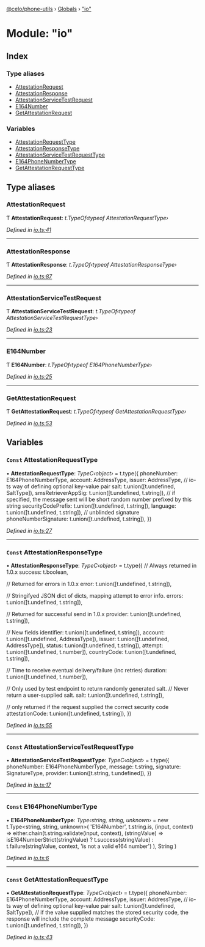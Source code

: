 [@celo/phone-utils](../README.md) › [Globals](../globals.md) › ["io"](_io_.md)

# Module: "io"

## Index

### Type aliases

* [AttestationRequest](_io_.md#attestationrequest)
* [AttestationResponse](_io_.md#attestationresponse)
* [AttestationServiceTestRequest](_io_.md#attestationservicetestrequest)
* [E164Number](_io_.md#e164number)
* [GetAttestationRequest](_io_.md#getattestationrequest)

### Variables

* [AttestationRequestType](_io_.md#const-attestationrequesttype)
* [AttestationResponseType](_io_.md#const-attestationresponsetype)
* [AttestationServiceTestRequestType](_io_.md#const-attestationservicetestrequesttype)
* [E164PhoneNumberType](_io_.md#const-e164phonenumbertype)
* [GetAttestationRequestType](_io_.md#const-getattestationrequesttype)

## Type aliases

###  AttestationRequest

Ƭ **AttestationRequest**: *t.TypeOf‹typeof AttestationRequestType›*

*Defined in [io.ts:41](https://github.com/celo-org/celo-monorepo/blob/master/packages/sdk/phone-utils/src/io.ts#L41)*

___

###  AttestationResponse

Ƭ **AttestationResponse**: *t.TypeOf‹typeof AttestationResponseType›*

*Defined in [io.ts:87](https://github.com/celo-org/celo-monorepo/blob/master/packages/sdk/phone-utils/src/io.ts#L87)*

___

###  AttestationServiceTestRequest

Ƭ **AttestationServiceTestRequest**: *t.TypeOf‹typeof AttestationServiceTestRequestType›*

*Defined in [io.ts:23](https://github.com/celo-org/celo-monorepo/blob/master/packages/sdk/phone-utils/src/io.ts#L23)*

___

###  E164Number

Ƭ **E164Number**: *t.TypeOf‹typeof E164PhoneNumberType›*

*Defined in [io.ts:25](https://github.com/celo-org/celo-monorepo/blob/master/packages/sdk/phone-utils/src/io.ts#L25)*

___

###  GetAttestationRequest

Ƭ **GetAttestationRequest**: *t.TypeOf‹typeof GetAttestationRequestType›*

*Defined in [io.ts:53](https://github.com/celo-org/celo-monorepo/blob/master/packages/sdk/phone-utils/src/io.ts#L53)*

## Variables

### `Const` AttestationRequestType

• **AttestationRequestType**: *TypeC‹object›* = t.type({
  phoneNumber: E164PhoneNumberType,
  account: AddressType,
  issuer: AddressType,
  // io-ts way of defining optional key-value pair
  salt: t.union([t.undefined, SaltType]),
  smsRetrieverAppSig: t.union([t.undefined, t.string]),
  // if specified, the message sent will be short random number prefixed by this string
  securityCodePrefix: t.union([t.undefined, t.string]),
  language: t.union([t.undefined, t.string]),
  // unblinded signature
  phoneNumberSignature: t.union([t.undefined, t.string]),
})

*Defined in [io.ts:27](https://github.com/celo-org/celo-monorepo/blob/master/packages/sdk/phone-utils/src/io.ts#L27)*

___

### `Const` AttestationResponseType

• **AttestationResponseType**: *TypeC‹object›* = t.type({
  // Always returned in 1.0.x
  success: t.boolean,

  // Returned for errors in 1.0.x
  error: t.union([t.undefined, t.string]),

  // Stringifyed JSON dict of dicts, mapping attempt to error info.
  errors: t.union([t.undefined, t.string]),

  // Returned for successful send in 1.0.x
  provider: t.union([t.undefined, t.string]),

  // New fields
  identifier: t.union([t.undefined, t.string]),
  account: t.union([t.undefined, AddressType]),
  issuer: t.union([t.undefined, AddressType]),
  status: t.union([t.undefined, t.string]),
  attempt: t.union([t.undefined, t.number]),
  countryCode: t.union([t.undefined, t.string]),

  // Time to receive eventual delivery/failure (inc retries)
  duration: t.union([t.undefined, t.number]),

  // Only used by test endpoint to return randomly generated salt.
  // Never return a user-supplied salt.
  salt: t.union([t.undefined, t.string]),

  // only returned if the request supplied the correct security code
  attestationCode: t.union([t.undefined, t.string]),
})

*Defined in [io.ts:55](https://github.com/celo-org/celo-monorepo/blob/master/packages/sdk/phone-utils/src/io.ts#L55)*

___

### `Const` AttestationServiceTestRequestType

• **AttestationServiceTestRequestType**: *TypeC‹object›* = t.type({
  phoneNumber: E164PhoneNumberType,
  message: t.string,
  signature: SignatureType,
  provider: t.union([t.string, t.undefined]),
})

*Defined in [io.ts:17](https://github.com/celo-org/celo-monorepo/blob/master/packages/sdk/phone-utils/src/io.ts#L17)*

___

### `Const` E164PhoneNumberType

• **E164PhoneNumberType**: *Type‹string, string, unknown›* = new t.Type<string, string, unknown>(
  'E164Number',
  t.string.is,
  (input, context) =>
    either.chain(t.string.validate(input, context), (stringValue) =>
      isE164NumberStrict(stringValue)
        ? t.success(stringValue)
        : t.failure(stringValue, context, 'is not a valid e164 number')
    ),
  String
)

*Defined in [io.ts:6](https://github.com/celo-org/celo-monorepo/blob/master/packages/sdk/phone-utils/src/io.ts#L6)*

___

### `Const` GetAttestationRequestType

• **GetAttestationRequestType**: *TypeC‹object›* = t.type({
  phoneNumber: E164PhoneNumberType,
  account: AddressType,
  issuer: AddressType,
  // io-ts way of defining optional key-value pair
  salt: t.union([t.undefined, SaltType]),
  // if the value supplied matches the stored security code, the response will include the complete message
  securityCode: t.union([t.undefined, t.string]),
})

*Defined in [io.ts:43](https://github.com/celo-org/celo-monorepo/blob/master/packages/sdk/phone-utils/src/io.ts#L43)*
